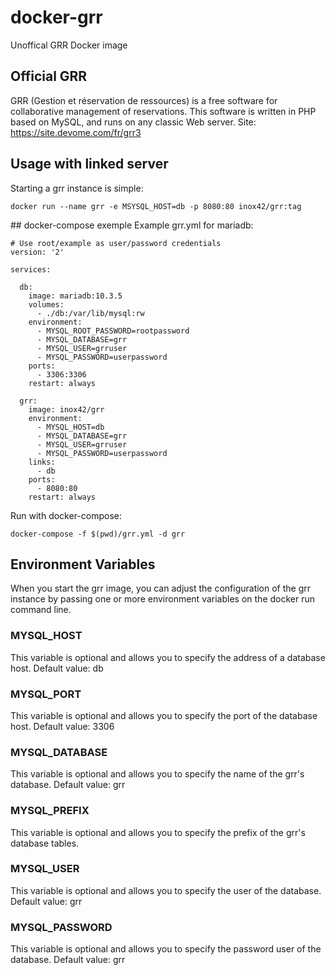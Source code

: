 # docker-grr
Unoffical GRR Docker image


## Official GRR
GRR (Gestion et réservation de ressources) is a free software for collaborative management of reservations.
This software is written in PHP based on MySQL, and runs on any classic Web server.
Site: https://site.devome.com/fr/grr3

## Usage with linked server
Starting a grr instance is simple:
```
docker run --name grr -e MSYSQL_HOST=db -p 8080:80 inox42/grr:tag
```

## docker-compose exemple
Example grr.yml for mariadb:

```
# Use root/example as user/password credentials
version: '2'

services:

  db:
    image: mariadb:10.3.5
    volumes:
      - ./db:/var/lib/mysql:rw
    environment:
      - MYSQL_ROOT_PASSWORD=rootpassword
      - MYSQL_DATABASE=grr
      - MYSQL_USER=grruser
      - MYSQL_PASSWORD=userpassword
    ports:
      - 3306:3306
    restart: always

  grr:
    image: inox42/grr
    environment:
      - MYSQL_HOST=db
      - MYSQL_DATABASE=grr
      - MYSQL_USER=grruser
      - MYSQL_PASSWORD=userpassword
    links:
      - db 
    ports:
      - 8080:80
    restart: always

```
Run with docker-compose:
```
docker-compose -f $(pwd)/grr.yml -d grr
```

## Environment Variables
When you start the grr image, you can adjust the configuration of the grr instance by passing one or more environment variables on the docker run command line.

### MYSQL_HOST
This variable is optional and allows you to specify the address of a database host.
Default value: db

### MYSQL_PORT
This variable is optional and allows you to specify the port of the database host. 
Default value: 3306

### MYSQL_DATABASE
This variable is optional and allows you to specify the name of the grr's database.
Default value: grr

### MYSQL_PREFIX
This variable is optional and allows you to specify the prefix of the grr's database tables.

### MYSQL_USER
This variable is optional and allows you to specify the user of the database.
Default value: grr

### MYSQL_PASSWORD
This variable is optional and allows you to specify the password user of the database.
Default value: grr
